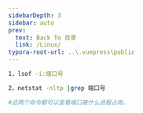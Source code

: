 ```yaml
---
sidebarDepth: 3
sidebar: auto
prev:
  text: Back To 目录
  link: /Linux/
typora-root-url: ..\.vuepress\public
---
```




```sh
1，lsof -i:端口号

2，netstat -nltp |grep 端口号

#这两个命令都可以查看端口被什么进程占用。
```

